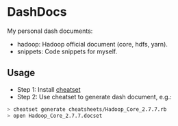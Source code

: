 # DashDocs

My personal dash documents:

* hadoop: Hadoop official document (core, hdfs, yarn).
* snippets: Code snippets for myself.

## Usage

* Step 1: Install [cheatset](https://github.com/Kapeli/cheatset)
* Step 2: Use cheatset to generate dash document, e.g.:

```bash
> cheatset generate cheatsheets/Hadoop_Core_2.7.7.rb
> open Hadoop_Core_2.7.7.docset
```
